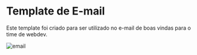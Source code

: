 # Template de E-mail

Este template foi criado para ser utilizado no e-mail de boas vindas para o time de webdev.

![email](https://cloud.githubusercontent.com/assets/2198735/13324567/124f9c18-dbbd-11e5-9ca4-a14a1e3126a0.jpg)
